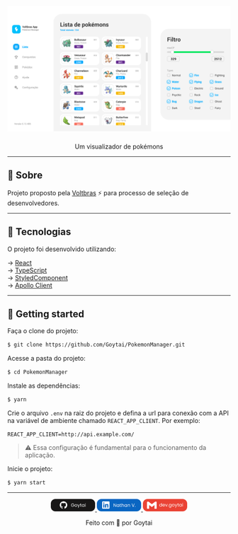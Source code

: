 <h1 align="center">
    <img src="./.github/banner.png" alt="Pokémon Manager"/>
</h1>

<p align="center">
  Um visualizador de pokémons
</p>

<!-- ------------

<p align="center">
    <a href="https://github.com/Goytai/PokemonManager/blob/master/LICENSE">
        <img src="https://img.shields.io/github/license/Goytai/PokemonManager?style=for-the-badge" alt="License MIT" />
    </a>
    <a href="">
        <img src="" alt="Website Status" />
    </a>
</p> -->

------------
<h2>📖 Sobre</h2>

Projeto proposto pela <a href="https://voltbras.com.br/">Voltbras</a> ⚡ para processo de seleção de desenvolvedores.

------------
<h2>🧪 Tecnologias</h2>

O projeto foi desenvolvido utilizando:

&rarr; <a href="https://reactjs.org">React</a> <br>
&rarr; <a href="https://www.typescriptlang.org/">TypeScript</a> <br>
&rarr; <a href="https://styled-components.com/">StyledComponent</a> <br>
&rarr; <a href="https://www.apollographql.com/">Apollo Client</a> <br>

<!-- ------------
<h2>🖥️ Live Preview</h2>

O live preview está disponível em:

<p align="center">
    <a href="">
        <img src="" alt="Website Status" />
    </a>
</p> -->

------------
<h2>🔌 Getting started</h2>

Faça o clone do projeto:

```bash
$ git clone https://github.com/Goytai/PokemonManager.git
```

Acesse a pasta do projeto:

```bash
$ cd PokemonManager
```

Instale as dependências:
```bash
$ yarn
```

Crie o arquivo ``.env`` na raiz do projeto e defina a url para conexão com a API na variável de ambiente chamado ``REACT_APP_CLIENT``. Por exemplo:
```env
REACT_APP_CLIENT=http://api.example.com/
```

>⚠️ Essa configuração é fundamental para o funcionamento da aplicação.

Inicie o projeto:
```bash
$ yarn start
```

<!-- ------------
<h2>📝 Licença</h2>

Este projeto está licenciado sob a Licença MIT. Consulte o arquivo de <a href="https://github.com/Goytai/PokemonManager/blob/master/LICENSE">LICENSE</a> para obter mais detalhes. -->

------------
<p align="center">
    <a href="https://github.com/Goytai">
        <img src="https://raw.githubusercontent.com/Goytai/goytai/master/github.svg" width="100px" alt="GitHub"/>
    </a>
    <a href="https://www.linkedin.com/in/goytai/">
        <img src="https://raw.githubusercontent.com/Goytai/goytai/master/linkedin.svg" width="100px" alt="Linkedin"/>
    </a>
    <a href="mailto:dev.goytai@gmail.com">
        <img src="https://raw.githubusercontent.com/Goytai/goytai/master/gmail.svg" width="100px" alt="Email"/>
    </a>
</p>
<p align="center">Feito com 💜 por Goytai</p><br>
